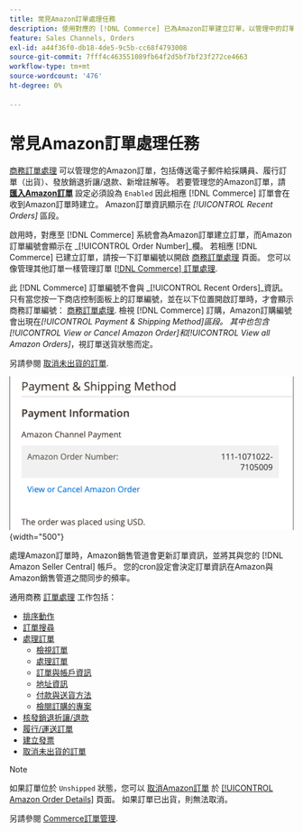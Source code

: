 ```yaml
---
title: 常見Amazon訂單處理任務
description: 使用對應的 [!DNL Commerce] 已為Amazon訂單建立訂單，以管理中的訂單活動與處理 [!UICONTROL Commerce] 管理員。
feature: Sales Channels, Orders
exl-id: a44f36f0-db18-4de5-9c5b-cc68f4793008
source-git-commit: 7fff4c463551089fb64f2d5bf7bf23f272ce4663
workflow-type: tm+mt
source-wordcount: '476'
ht-degree: 0%

---
```


# 常見Amazon訂單處理任務

[商務訂單處理](https://experienceleague.adobe.com/docs/commerce-admin/stores-sales/order-management/orders/order-processing.html#process-an-order) 可以管理您的Amazon訂單，包括傳送電子郵件給採購員、履行訂單（出貨）、發放銷退折讓/退款、新增註解等。 若要管理您的Amazon訂單，請 [**匯入Amazon訂單**](./order-settings.md) 設定必須設為 `Enabled` 因此相應 [!DNL Commerce] 訂單會在收到Amazon訂單時建立。 Amazon訂單資訊顯示在 *[!UICONTROL Recent Orders]* 區段。

啟用時，對應至 [!DNL Commerce] 系統會為Amazon訂單建立訂單，而Amazon訂單編號會顯示在 _[!UICONTROL Order Number]_欄。 若相應 [!DNL Commerce] 已建立訂單，請按一下訂單編號以開啟 [商務訂單處理](https://experienceleague.adobe.com/docs/commerce-admin/stores-sales/order-management/orders/order-processing.html#process-an-order) 頁面。 您可以像管理其他訂單一樣管理訂單 [[!DNL Commerce] 訂單處理](https://experienceleague.adobe.com/docs/commerce-admin/stores-sales/order-management/orders/order-processing.html#process-an-order).

此 [!DNL Commerce] 訂單編號不會與 _[!UICONTROL Recent Orders]_資訊。 只有當您按一下商店控制面板上的訂單編號，並在以下位置開啟訂單時，才會顯示商務訂單編號： [商務訂單處理](https://experienceleague.adobe.com/docs/commerce-admin/stores-sales/order-management/orders/order-processing.html#process-an-order). 檢視 [!DNL Commerce] 訂購，Amazon訂購編號會出現在&#x200B;*[!UICONTROL Payment & Shipping Method]*區段。 其中也包含&#x200B;*[!UICONTROL View or Cancel Amazon Order]*和&#x200B;*[!UICONTROL View all Amazon Orders]*，視訂單送貨狀態而定。

另請參閱 [取消未出貨的訂單](./cancel-unshipped-order.md).

![商務訂單中的Amazon訂單資訊](assets/amazon-order-number-payment-info.png){width="500"}

處理Amazon訂單時，Amazon銷售管道會更新訂單資訊，並將其與您的 [!DNL Amazon Seller Central] 帳戶。 您的cron設定會決定訂單資訊在Amazon與Amazon銷售管道之間同步的頻率。

通用商務 [訂單處理](https://experienceleague.adobe.com/docs/commerce-admin/stores-sales/order-management/orders/order-processing.html#process-an-order) 工作包括：

- [排序動作](https://experienceleague.adobe.com/docs/commerce-admin/stores-sales/order-management/orders/orders.html#actions)
- [訂單搜尋](https://experienceleague.adobe.com/docs/commerce-admin/stores-sales/order-management/orders/orders.html#order-search)
- [處理訂單](https://experienceleague.adobe.com/docs/commerce-admin/stores-sales/order-management/orders/order-processing.html#process-an-order)
   - [檢視訂單](https://experienceleague.adobe.com/docs/commerce-admin/stores-sales/order-management/orders/order-processing.html#process-an-order#view-an-order)
   - [處理訂單](https://experienceleague.adobe.com/docs/commerce-admin/stores-sales/order-management/orders/order-processing.html#process-an-order#process-an-order)
   - [訂單與帳戶資訊](https://experienceleague.adobe.com/docs/commerce-admin/stores-sales/order-management/orders/order-processing.html#process-an-order#order-and-account-information)
   - [地址資訊](https://experienceleague.adobe.com/docs/commerce-admin/stores-sales/order-management/orders/order-processing.html#process-an-order#address-information)
   - [付款與送貨方法](https://experienceleague.adobe.com/docs/commerce-admin/stores-sales/order-management/orders/order-processing.html#process-an-order#payment--shipping-method)
   - [檢閱訂購的專案](https://experienceleague.adobe.com/docs/commerce-admin/stores-sales/order-management/orders/order-processing.html#process-an-order#review-items-ordered)
- [核發銷退折讓/退款](https://experienceleague.adobe.com/docs/commerce-admin/stores-sales/order-management/credit-memos/credit-memo-create.html)
- [履行/運送訂單](https://experienceleague.adobe.com/docs/commerce-admin/stores-sales/order-management/shipments.html#create-a-shipment)
- [建立發票](https://experienceleague.adobe.com/docs/commerce-admin/stores-sales/order-management/invoices.html#create-an-invoice)
- [取消未出貨的訂單](./cancel-unshipped-order.md)

>[!NOTE]
>
>如果訂單位於 `Unshipped` 狀態，您可以 [取消Amazon訂單](./cancel-unshipped-order.md) 於 [[!UICONTROL Amazon Order Details]](./amazon-order-details.md) 頁面。 如果訂單已出貨，則無法取消。

另請參閱 [Commerce訂單管理](https://experienceleague.adobe.com/docs/commerce-admin/stores-sales/introduction.html#order-management-and-operations).
